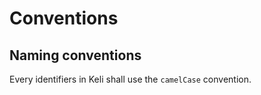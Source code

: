 # Conventions

## Naming conventions

Every identifiers in Keli shall use the `camelCase` convention. 

